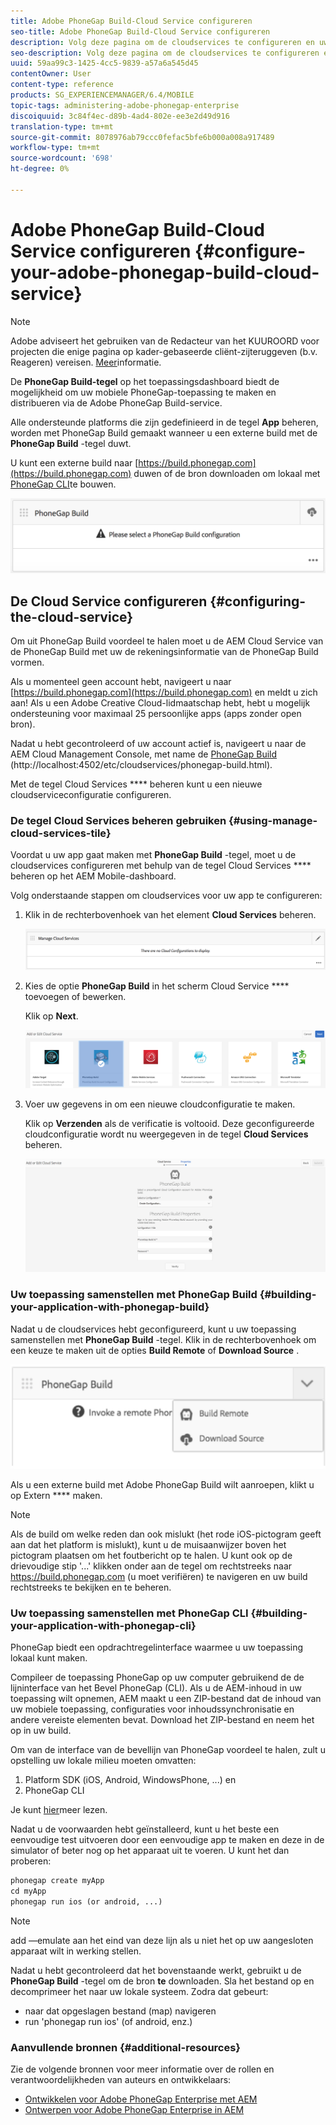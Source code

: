 ```yaml
---
title: Adobe PhoneGap Build-Cloud Service configureren
seo-title: Adobe PhoneGap Build-Cloud Service configureren
description: Volg deze pagina om de cloudservices te configureren en uw toepassing samen te stellen met PhoneGap-build.
seo-description: Volg deze pagina om de cloudservices te configureren en uw toepassing samen te stellen met PhoneGap-build.
uuid: 59aa99c3-1425-4cc5-9839-a57a6a545d45
contentOwner: User
content-type: reference
products: SG_EXPERIENCEMANAGER/6.4/MOBILE
topic-tags: administering-adobe-phonegap-enterprise
discoiquuid: 3c84f4ec-d89b-4ad4-802e-ee3e2d49d916
translation-type: tm+mt
source-git-commit: 8078976ab79ccc0fefac5bfe6b000a008a917489
workflow-type: tm+mt
source-wordcount: '698'
ht-degree: 0%

---
```



# Adobe PhoneGap Build-Cloud Service configureren {#configure-your-adobe-phonegap-build-cloud-service}

>[!NOTE]
>
>Adobe adviseert het gebruiken van de Redacteur van het KUUROORD voor projecten die enige pagina op kader-gebaseerde cliënt-zijteruggeven (b.v. Reageren) vereisen. [Meer](/help/sites-developing/spa-overview.md)informatie.

De **PhoneGap Build-tegel** op het toepassingsdashboard biedt de mogelijkheid om uw mobiele PhoneGap-toepassing te maken en distribueren via de Adobe PhoneGap Build-service.

Alle ondersteunde platforms die zijn gedefinieerd in de tegel **App** beheren, worden met PhoneGap Build gemaakt wanneer u een externe build met de **PhoneGap Build** -tegel duwt.

U kunt een externe build naar [https://build.phonegap.com](https://build.phonegap.com) duwen of de bron downloaden om lokaal met [PhoneGap CLI](https://docs.phonegap.com/references/phonegap-cli/)te bouwen.

![PhoneGap Build-tegel](assets/chlimage_1-60.png)

## De Cloud Service configureren {#configuring-the-cloud-service}

Om uit PhoneGap Build voordeel te halen moet u de AEM Cloud Service van de PhoneGap Build met uw de rekeningsinformatie van de PhoneGap Build vormen.

Als u momenteel geen account hebt, navigeert u naar [https://build.phonegap.com](https://build.phonegap.com) en meldt u zich aan! Als u een Adobe Creative Cloud-lidmaatschap hebt, hebt u mogelijk ondersteuning voor maximaal 25 persoonlijke apps (apps zonder open bron).

Nadat u hebt gecontroleerd of uw account actief is, navigeert u naar de AEM Cloud Management Console, met name de [PhoneGap Build](http://localhost:4502/etc/cloudservices/phonegap-build.html) (http://localhost:4502/etc/cloudservices/phonegap-build.html).

Met de tegel Cloud Services **** beheren kunt u een nieuwe cloudserviceconfiguratie configureren.

### De tegel Cloud Services beheren gebruiken {#using-manage-cloud-services-tile}

Voordat u uw app gaat maken met **PhoneGap Build** -tegel, moet u de cloudservices configureren met behulp van de tegel Cloud Services **** beheren op het AEM Mobile-dashboard.

Volg onderstaande stappen om cloudservices voor uw app te configureren:

1. Klik in de rechterbovenhoek van het element **Cloud Services** beheren.

   ![chlimage_1-61](assets/chlimage_1-61.png)

1. Kies de optie **PhoneGap Build** in het scherm Cloud Service **** toevoegen of bewerken.

   Klik op **Next**.

   ![chlimage_1-62](assets/chlimage_1-62.png)

1. Voer uw gegevens in om een nieuwe cloudconfiguratie te maken.

   Klik op **Verzenden** als de verificatie is voltooid. Deze geconfigureerde cloudconfiguratie wordt nu weergegeven in de tegel **Cloud Services** beheren.

   ![chlimage_1-63](assets/chlimage_1-63.png)

### Uw toepassing samenstellen met PhoneGap Build {#building-your-application-with-phonegap-build}

Nadat u de cloudservices hebt geconfigureerd, kunt u uw toepassing samenstellen met **PhoneGap Build** -tegel. Klik in de rechterbovenhoek om een keuze te maken uit de opties **Build Remote** of **Download Source** .

![chlimage_1-64](assets/chlimage_1-64.png)

Als u een externe build met Adobe PhoneGap Build wilt aanroepen, klikt u op Extern **** maken.

>[!NOTE]
>
>Als de build om welke reden dan ook mislukt (het rode iOS-pictogram geeft aan dat het platform is mislukt), kunt u de muisaanwijzer boven het pictogram plaatsen om het foutbericht op te halen. U kunt ook op de drievoudige stip &#39;...&#39; klikken onder aan de tegel om rechtstreeks naar https://build.phonegap.com (u moet verifiëren) te navigeren en uw build rechtstreeks te bekijken en te beheren.

### Uw toepassing samenstellen met PhoneGap CLI {#building-your-application-with-phonegap-cli}

PhoneGap biedt een opdrachtregelinterface waarmee u uw toepassing lokaal kunt maken.

Compileer de toepassing PhoneGap op uw computer gebruikend de de lijninterface van het Bevel PhoneGap (CLI). Als u de AEM-inhoud in uw toepassing wilt opnemen, AEM maakt u een ZIP-bestand dat de inhoud van uw mobiele toepassing, configuraties voor inhoudssynchronisatie en andere vereiste elementen bevat. Download het ZIP-bestand en neem het op in uw build.

Om van de interface van de bevellijn van PhoneGap voordeel te halen, zult u opstelling uw lokale milieu moeten omvatten:

1. Platform SDK (iOS, Android, WindowsPhone, ...) en
1. PhoneGap CLI

Je kunt [hier](https://docs.phonegap.com/references/phonegap-cli/)meer lezen.

Nadat u de voorwaarden hebt geïnstalleerd, kunt u het beste een eenvoudige test uitvoeren door een eenvoudige app te maken en deze in de simulator of beter nog op het apparaat uit te voeren. U kunt het dan proberen:

```xml
phonegap create myApp
cd myApp
phonegap run ios (or android, ...)
```

>[!NOTE]
>
>add —emulate aan het eind van deze lijn als u niet het op uw aangesloten apparaat wilt in werking stellen.

Nadat u hebt gecontroleerd dat het bovenstaande werkt, gebruikt u de **PhoneGap Build** -tegel om de bron **te** downloaden. Sla het bestand op en decomprimeer het naar uw lokale systeem. Zodra dat gebeurt:

* naar dat opgeslagen bestand (map) navigeren
* run &#39;phonegap run ios&#39; (of android, enz.)

### Aanvullende bronnen {#additional-resources}

Zie de volgende bronnen voor meer informatie over de rollen en verantwoordelijkheden van auteurs en ontwikkelaars:

* [Ontwikkelen voor Adobe PhoneGap Enterprise met AEM](/help/mobile/developing-in-phonegap.md)
* [Ontwerpen voor Adobe PhoneGap Enterprise in AEM](/help/mobile/phonegap.md)
